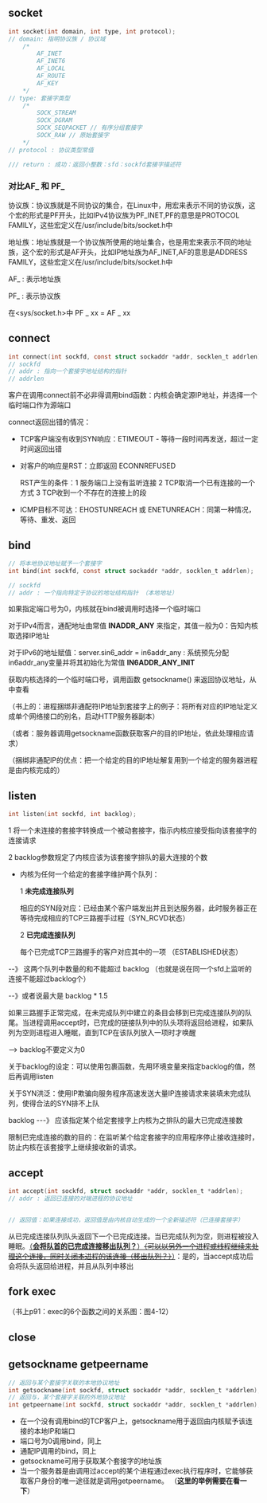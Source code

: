 ## socket

```c
int socket(int domain, int type, int protocol);
// domain: 指明协议族 / 协议域
	/*
		AF_INET
		AF_INET6
		AF_LOCAL
		AF_ROUTE
		AF_KEY
	*/
// type: 套接字类型
	/*
		SOCK_STREAM
		SOCK_DGRAM
		SOCK_SEQPACKET // 有序分组套接字
		SOCK_RAW // 原始套接字
	*/
// protocol : 协议类型常值

/// return : 成功：返回小整数：sfd：sockfd套接字描述符
```

### 对比AF_ 和 PF_

协议族：协议族就是不同协议的集合，在Linux中，用宏来表示不同的协议族，这个宏的形式是PF开头，比如IPv4协议族为PF_INET,PF的意思是PROTOCOL FAMILY，这些宏定义在/usr/include/bits/socket.h中

地址族：地址族就是一个协议族所使用的地址集合，也是用宏来表示不同的地址族，这个宏的形式是AF开头，比如IP地址族为AF_INET,AF的意思是ADDRESS FAMILY，这些宏定义在/usr/include/bits/socket.h中

AF_ : 表示地址族

PF_ : 表示协议族

在<sys/socket.h>中 PF _ xx = AF _ xx



## connect

```c
int connect(int sockfd, const struct sockaddr *addr, socklen_t addrlen);
// sockfd
// addr : 指向一个套接字地址结构的指针
// addrlen
```

客户在调用connect前不必非得调用bind函数：内核会确定源IP地址，并选择一个临时端口作为源端口



connect返回出错的情况：

- TCP客户端没有收到SYN响应：ETIMEOUT  - 等待一段时间再发送，超过一定时间返回出错

- 对客户的响应是RST：立即返回 ECONNREFUSED

  RST产生的条件：1 服务端口上没有监听连接  2 TCP取消一个已有连接的一个方式  3 TCP收到一个不存在的连接上的段

- ICMP目标不可达：EHOSTUNREACH 或 ENETUNREACH：同第一种情况，等待、重发、返回



## bind

```c
// 将本地协议地址赋予一个套接字
int bind(int sockfd, const struct sockaddr *addr, socklen_t addrlen);

// sockfd
// addr : 一个指向特定于协议的地址结构指针 （本地地址）
```

如果指定端口号为0，内核就在bind被调用时选择一个临时端口

对于IPv4而言，通配地址由常值 **INADDR_ANY** 来指定，其值一般为0：告知内核取选择IP地址

对于IPv6的地址赋值：server.sin6_addr = in6addr_any : 系统预先分配in6addr_any变量并将其初始化为常值 **IN6ADDR_ANY_INIT** 



获取内核选择的一个临时端口号，调用函数 getsockname() 来返回协议地址，从中查看

（书上的：进程捆绑非通配符IP地址到套接字上的例子：将所有对应的IP地址定义成单个网络接口的别名，启动HTTP服务器副本）

（或者：服务器调用getsockname函数获取客户的目的IP地址，依此处理相应请求）

（捆绑非通配IP的优点：把一个给定的目的IP地址解复用到一个给定的服务器进程是由内核完成的）



## listen

```c
int listen(int sockfd, int backlog);
```

1 将一个未连接的套接字转换成一个被动套接字，指示内核应接受指向该套接字的连接请求

2 backlog参数规定了内核应该为该套接字排队的最大连接的个数

- 内核为任何一个给定的套接字维护两个队列：

  1 **未完成连接队列**

  相应的SYN段对应：已经由某个客户端发出并且到达服务器，此时服务器正在等待完成相应的TCP三路握手过程（SYN_RCVD状态）

  2 **已完成连接队列**

  每个已完成TCP三路握手的客户对应其中的一项 （ESTABLISHED状态）

--》 这两个队列中数量的和不能超过 backlog  （也就是说在同一个sfd上监听的连接不能超过backlog个）

--》或者说最大是 backlog * 1.5

如果三路握手正常完成，在未完成队列中建立的条目会移到已完成连接队列的队尾。当进程调用accept时，已完成的链接队列中的队头项将返回给进程，如果队列为空则进程进入睡眠，直到TCP在该队列放入一项时才唤醒

--> backlog不要定义为0



关于backlog的设定：可以使用包裹函数，先用环境变量来指定backlog的值，然后再调用listen



关于SYN洪泛：使用IP欺骗向服务程序高速发送大量IP连接请求来装填未完成队列，使得合法的SYN排不上队

backlog ---》 应该指定某个给定套接字上内核为之排队的最大已完成连接数

限制已完成连接的数的目的：在监听某个给定套接字的应用程序停止接收连接时，防止内核在该套接字上继续接收新的请求。



## accept

```c
int accept(int sockfd, struct sockaddr *addr, socklen_t *addrlen);
// addr : 返回已连接的对端进程的协议地址


// 返回值：如果连接成功，返回值是由内核自动生成的一个全新描述符（已连接套接字）
```

从已完成连接队列队头返回下一个已完成连接。当已完成队列为空，则进程被投入睡眠。<u>（**会将队首的已完成连接移出队列？**）~~（可以以另外一个进程或线程继续来处理这个连接，同时关闭本进程的该连接（移出队列？）~~）</u>：是的，当accept成功后会将队头返回给进程，并且从队列中移出



## fork  exec

（书上p91：exec的6个函数之间的关系图：图4-12）





## close





## getsockname  getpeername

```c
// 返回与某个套接字关联的本地协议地址
int getsockname(int sockfd, struct sockaddr *addr, socklen_t *addrlen);
// 返回与，某个套接字关联的外地协议地址
int getpeername(int sockfd, struct sockaddr *addr, socklen_t *addrlen);
```

- 在一个没有调用bind的TCP客户上，getsockname用于返回由内核赋予该连接的本地IP和端口
- 端口号为0调用bind，同上
- 通配IP调用的bind，同上
- getsockname可用于获取某个套接字的地址族
- 当一个服务器是由调用过accept的某个进程通过exec执行程序时，它能够获取客户身份的唯一途径就是调用getpeername。 （**这里的举例需要在看一下**）